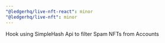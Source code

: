 ```yaml
---
"@ledgerhq/live-nft-react": minor
"@ledgerhq/live-nft": minor
---
```


Hook using SimpleHash Api to filter Spam NFTs from Accounts
